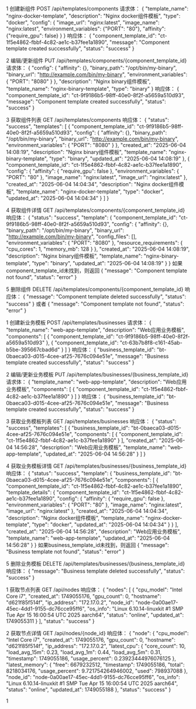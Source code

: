 1 创建新组件
POST /api/templates/components
请求体：
{
    "template_name": "nginx-docker-template",
    "description": "Nginx docker组件模板",
    "type": "docker",
    "config": {
      "image_url": "nginx:latest",
      "image_name": "nginx:latest",
      "environment_variables": {"PORT": "80"},
      "affinity": {"require_gpu": false}
    }
}
响应体：
{
	"component_template_id": "ct-1f5e4862-fbbf-4c82-ae1c-b37fee1a1890",
	"message": "Component template created successfully",
	"status": "success"
}

2 编辑/更新组件
PUT /api/templates/components/{component_template_id}
请求体：
{
    "config": {
        "affinity": {},
        "binary_path": "/opt/bin/my-binary", 
        "binary_url": "http://example.com/bin/my-binary",
        "environment_variables": {
            "PORT": "8080"
        }
    },
    "description": "Nginx binary组件模板",
    "template_name": "nginx-binary-template",
    "type": "binary"
}
响应体：
{
	"component_template_id": "ct-9f9186b5-98ff-40e0-8f2f-a5659a510d93",
	"message": "Component template created successfully",
	"status": "success"
}

3 获取组件列表
GET /api/templates/components
响应体：
{
	"status": "success",
	"templates": [
		{
			"component_template_id": "ct-9f9186b5-98ff-40e0-8f2f-a5659a510d93",
			"config": {
				"affinity": {},
				"binary_path": "/opt/bin/my-binary",
				"binary_url": "http://example.com/bin/my-binary",
				"environment_variables": {
					"PORT": "8080"
				}
			},
			"created_at": "2025-06-04 14:08:19",
			"description": "Nginx binary组件模板",
			"template_name": "nginx-binary-template",
			"type": "binary",
			"updated_at": "2025-06-04 14:08:19"
		},
		{
			"component_template_id": "ct-1f5e4862-fbbf-4c82-ae1c-b37fee1a1890",
			"config": {
				"affinity": {
					"require_gpu": false
				},
				"environment_variables": {
					"PORT": "80"
				},
				"image_name": "nginx:latest",
				"image_url": "nginx:latest"
			},
			"created_at": "2025-06-04 14:04:34",
			"description": "Nginx docker组件模板",
			"template_name": "nginx-docker-template",
			"type": "docker",
			"updated_at": "2025-06-04 14:04:34"
		}
	]
}

4 获取组件详情
GET /api/templates/components/{component_template_id}
响应体：
{
	"status": "success",
	"template": {
		"component_template_id": "ct-9f9186b5-98ff-40e0-8f2f-a5659a510d93",
		"config": {
			"affinity": {},
			"binary_path": "/opt/bin/my-binary",
			"binary_url": "http://example.com/bin/my-binary",
			"config_files": [],
			"environment_variables": {
				"PORT": "8080"
			},
			"resource_requirements": {
				"cpu_cores": 1,
				"memory_mb": 128
			}
		},
		"created_at": "2025-06-04 14:08:19",
		"description": "Nginx binary组件模板",
		"template_name": "nginx-binary-template",
		"type": "binary",
		"updated_at": "2025-06-04 14:08:19"
	}
}
如果component_template_id未找到，则返回
{
	"message": "Component template not found",
	"status": "error"
}

5 删除组件
DELETE /api/templates/components/{component_template_id}
响应体：
{
	"message": "Component template deleted successfully",
	"status": "success"
}
或者
{
	"message": "Component template not found",
	"status": "error"
}




1 创建新业务模板
POST /api/templates/businesses
请求体：
{
  "template_name": "web-app-template",
  "description": "Web应用业务模板",
  "components": [
    {
      "component_template_id": "ct-9f9186b5-98ff-40e0-8f2f-a5659a510d93"
    },
    {
      "component_template_id": "ct-63b7b8f8-c161-45ab-b5be-395667cbad6d"
    }
  ]
}
响应体：
{
	"business_template_id": "bt-0baeca03-d015-4cee-af25-7676c094e51e",
	"message": "Business template created successfully",
	"status": "success"
}

2 编辑/更新业务模板
PUT /api/templates/businesses/{business_template_id}
请求体：
{
  "template_name": "web-app-template",
  "description": "Web应用业务模板",
  "components": [
    {
      "component_template_id": "ct-1f5e4862-fbbf-4c82-ae1c-b37fee1a1890"
    }
  ]
}
响应体：
{
	"business_template_id": "bt-0baeca03-d015-4cee-af25-7676c094e51e",
	"message": "Business template created successfully",
	"status": "success"
}

3 获取业务模板列表
GET /api/templates/businesses
响应体：
{
	"status": "success",
	"templates": [
		{
			"business_template_id": "bt-0baeca03-d015-4cee-af25-7676c094e51e",
			"components": [
				{
					"component_template_id": "ct-1f5e4862-fbbf-4c82-ae1c-b37fee1a1890"
				}
			],
			"created_at": "2025-06-04 14:56:28",
			"description": "Web应用业务模板",
			"template_name": "web-app-template",
			"updated_at": "2025-06-04 14:56:28"
		}
	]
}

4 获取业务模板详情
GET /api/templates/businesses/{business_template_id}
响应体：
{
	"status": "success",
	"template": {
		"business_template_id": "bt-0baeca03-d015-4cee-af25-7676c094e51e",
		"components": [
			{
				"component_template_id": "ct-1f5e4862-fbbf-4c82-ae1c-b37fee1a1890",
				"template_details": {
					"component_template_id": "ct-1f5e4862-fbbf-4c82-ae1c-b37fee1a1890",
					"config": {
						"affinity": {
							"require_gpu": false
						},
						"environment_variables": {
							"PORT": "80"
						},
						"image_name": "nginx:latest",
						"image_url": "nginx:latest"
					},
					"created_at": "2025-06-04 14:04:34",
					"description": "Nginx docker组件模板",
					"template_name": "nginx-docker-template",
					"type": "docker",
					"updated_at": "2025-06-04 14:04:34"
				}
			}
		],
		"created_at": "2025-06-04 14:56:28",
		"description": "Web应用业务模板",
		"template_name": "web-app-template",
		"updated_at": "2025-06-04 14:56:28"
	}
}
如果business_template_id未找到，则返回
{
	"message": "Business template not found",
	"status": "error"
}

5 删除业务模板
DELETE /api/templates/businesses/{business_template_id}
响应体：
{
	"message": "Business template deleted successfully",
	"status": "success"
}

1 获取节点列表
GET /api/nodes
响应体：
{
	"nodes": [
		{
			"cpu_model": "Intel Core i7",
			"created_at": 1749055176,
			"gpu_count": 0,
			"hostname": "d621f85f514f",
			"ip_address": "172.17.0.2",
			"node_id": "node-0a00ae17-45ec-4dd1-9155-dc76cce95ff6",
			"os_info": "Linux 6.10.14-linuxkit #1 SMP Tue Apr 15 16:00:54 UTC 2025 aarch64",
			"status": "online",
			"updated_at": 1749055311
		}
	],
	"status": "success"
}

2 获取节点详情
GET /api/nodes/{node_id}
响应体：
{
	"node": {
		"cpu_model": "Intel Core i7",
		"created_at": 1749055176,
		"gpu_count": 0,
		"hostname": "d621f85f514f",
		"ip_address": "172.17.0.2",
		"latest_cpu": {
			"core_count": 10,
			"load_avg_15m": 0.23,
			"load_avg_1m": 0.44,
			"load_avg_5m": 0.31,
			"timestamp": 1749055186,
			"usage_percent": 0.23923444976076125
		},
		"latest_memory": {
			"free": 6679232512,
			"timestamp": 1749055186,
			"total": 8218034176,
			"usage_percent": 9.721754264946002,
			"used": 798937088
		},
		"node_id": "node-0a00ae17-45ec-4dd1-9155-dc76cce95ff6",
		"os_info": "Linux 6.10.14-linuxkit #1 SMP Tue Apr 15 16:00:54 UTC 2025 aarch64",
		"status": "online",
		"updated_at": 1749055188
	},
	"status": "success"
}

1